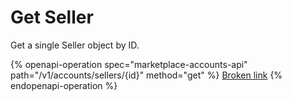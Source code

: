 # Get Seller

Get a single Seller object by ID.

{% openapi-operation spec="marketplace-accounts-api" path="/v1/accounts/sellers/{id}" method="get" %}
[Broken link](broken-reference)
{% endopenapi-operation %}
